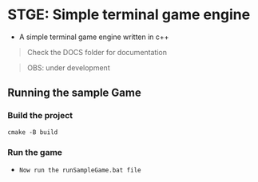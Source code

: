 # STGE: Simple terminal game engine

* A simple terminal game engine written in c++

> Check the DOCS folder for documentation

> OBS: under development



## Running the sample Game

### Build the project

``` 
cmake -B build
```

### Run the game


* `Now run the runSampleGame.bat file`
